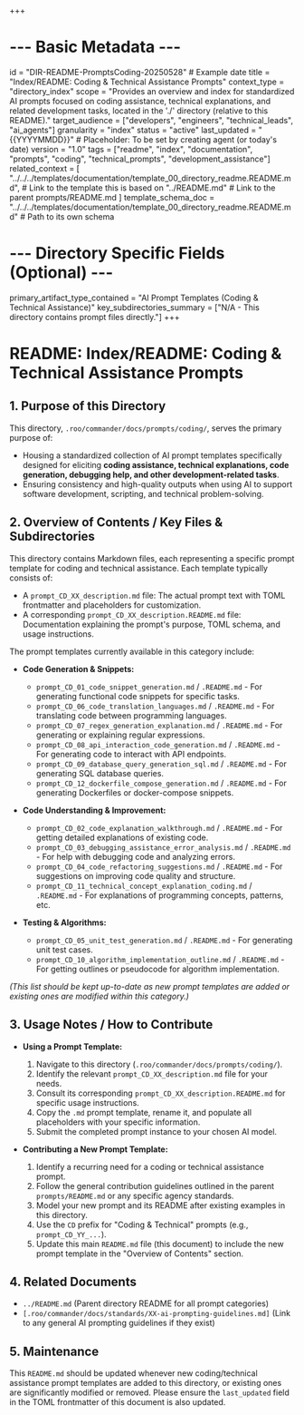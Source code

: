 +++
# --- Basic Metadata ---
id = "DIR-README-PromptsCoding-20250528" # Example date
title = "Index/README: Coding & Technical Assistance Prompts"
context_type = "directory_index"
scope = "Provides an overview and index for standardized AI prompts focused on coding assistance, technical explanations, and related development tasks, located in the './' directory (relative to this README)."
target_audience = ["developers", "engineers", "technical_leads", "ai_agents"]
granularity = "index"
status = "active"
last_updated = "{{YYYYMMDD}}" # Placeholder: To be set by creating agent (or today's date)
version = "1.0"
tags = ["readme", "index", "documentation", "prompts", "coding", "technical_prompts", "development_assistance"]
related_context = [
    "../../../templates/documentation/template_00_directory_readme.README.md", # Link to the template this is based on
    "../README.md" # Link to the parent prompts/README.md
]
template_schema_doc = "../../../templates/documentation/template_00_directory_readme.README.md" # Path to its own schema
# --- Directory Specific Fields (Optional) ---
primary_artifact_type_contained = "AI Prompt Templates (Coding & Technical Assistance)"
key_subdirectories_summary = ["N/A - This directory contains prompt files directly."]
+++

# README: Index/README: Coding & Technical Assistance Prompts

## 1. Purpose of this Directory

This directory, `.roo/commander/docs/prompts/coding/`, serves the primary purpose of:
*   Housing a standardized collection of AI prompt templates specifically designed for eliciting **coding assistance, technical explanations, code generation, debugging help, and other development-related tasks**.
*   Ensuring consistency and high-quality outputs when using AI to support software development, scripting, and technical problem-solving.

## 2. Overview of Contents / Key Files & Subdirectories

This directory contains Markdown files, each representing a specific prompt template for coding and technical assistance. Each template typically consists of:
*   A `prompt_CD_XX_description.md` file: The actual prompt text with TOML frontmatter and placeholders for customization.
*   A corresponding `prompt_CD_XX_description.README.md` file: Documentation explaining the prompt's purpose, TOML schema, and usage instructions.

The prompt templates currently available in this category include:

*   **Code Generation & Snippets:**
    *   `prompt_CD_01_code_snippet_generation.md` / `.README.md` - For generating functional code snippets for specific tasks.
    *   `prompt_CD_06_code_translation_languages.md` / `.README.md` - For translating code between programming languages.
    *   `prompt_CD_07_regex_generation_explanation.md` / `.README.md` - For generating or explaining regular expressions.
    *   `prompt_CD_08_api_interaction_code_generation.md` / `.README.md` - For generating code to interact with API endpoints.
    *   `prompt_CD_09_database_query_generation_sql.md` / `.README.md` - For generating SQL database queries.
    *   `prompt_CD_12_dockerfile_compose_generation.md` / `.README.md` - For generating Dockerfiles or docker-compose snippets.

*   **Code Understanding & Improvement:**
    *   `prompt_CD_02_code_explanation_walkthrough.md` / `.README.md` - For getting detailed explanations of existing code.
    *   `prompt_CD_03_debugging_assistance_error_analysis.md` / `.README.md` - For help with debugging code and analyzing errors.
    *   `prompt_CD_04_code_refactoring_suggestions.md` / `.README.md` - For suggestions on improving code quality and structure.
    *   `prompt_CD_11_technical_concept_explanation_coding.md` / `.README.md` - For explanations of programming concepts, patterns, etc.

*   **Testing & Algorithms:**
    *   `prompt_CD_05_unit_test_generation.md` / `.README.md` - For generating unit test cases.
    *   `prompt_CD_10_algorithm_implementation_outline.md` / `.README.md` - For getting outlines or pseudocode for algorithm implementation.

*(This list should be kept up-to-date as new prompt templates are added or existing ones are modified within this category.)*

## 3. Usage Notes / How to Contribute

*   **Using a Prompt Template:**
    1.  Navigate to this directory (`.roo/commander/docs/prompts/coding/`).
    2.  Identify the relevant `prompt_CD_XX_description.md` file for your needs.
    3.  Consult its corresponding `prompt_CD_XX_description.README.md` for specific usage instructions.
    4.  Copy the `.md` prompt template, rename it, and populate all placeholders with your specific information.
    5.  Submit the completed prompt instance to your chosen AI model.

*   **Contributing a New Prompt Template:**
    1.  Identify a recurring need for a coding or technical assistance prompt.
    2.  Follow the general contribution guidelines outlined in the parent `prompts/README.md` or any specific agency standards.
    3.  Model your new prompt and its README after existing examples in this directory.
    4.  Use the `CD` prefix for "Coding & Technical" prompts (e.g., `prompt_CD_YY_...`).
    5.  Update this main `README.md` file (this document) to include the new prompt template in the "Overview of Contents" section.

## 4. Related Documents

*   `../README.md` (Parent directory README for all prompt categories)
*   `[.roo/commander/docs/standards/XX-ai-prompting-guidelines.md]` (Link to any general AI prompting guidelines if they exist)

## 5. Maintenance

This `README.md` should be updated whenever new coding/technical assistance prompt templates are added to this directory, or existing ones are significantly modified or removed. Please ensure the `last_updated` field in the TOML frontmatter of this document is also updated.
